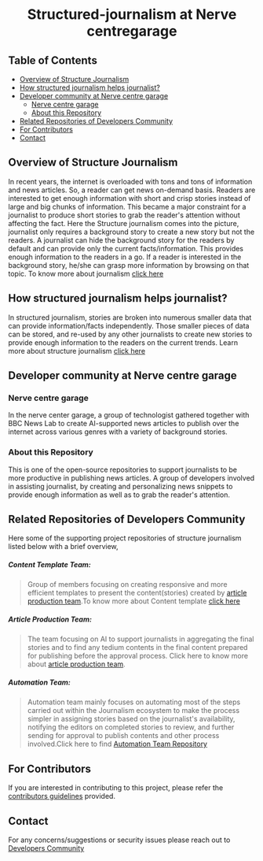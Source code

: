<h1 align="center">Structured-journalism at Nerve centregarage</h1>

## Table of Contents

* [Overview of Structure Journalism](#Overview-of-Structure-Journalism)
* [How structured journalism helps journalist\?](#How-structured-journalism-helps-journalist)
* [Developer community at Nerve centre garage](#About-developers-community)
  * [Nerve centre garage](#Nerve-centre-garage)
  * [About this Repository](#About-this-Repository)
* [Related Repositories of Developers Community](#Related-repositories-of-developers-community)
* [For Contributors](#For-contributors)
* [Contact](#contact)

## Overview of Structure Journalism

In recent years, the internet is overloaded with tons and tons of information and news articles. So, a reader can get news on-demand basis. Readers are interested to get enough information with short and crisp stories instead of large and big chunks of information. This became a major constraint for a journalist to produce short stories to grab the reader's attention without affecting the fact. Here the Structure journalism comes into the picture, journalist only requires a background story to create a new story but not the readers. A journalist can hide the background story for the readers by default and can provide only the current facts/information. This provides enough information to the readers in a go. If a reader is interested in the background story, he/she can grasp more information by browsing on that topic. To know more about journalism [click here](https://github.com/nervecentergarage/structured-journalism-developer-community/wiki/1.-Home)

## How structured journalism helps journalist\?

In structured journalism, stories are broken into numerous smaller data that can provide information/facts independently. Those smaller pieces of data can be stored, and re-used by any other journalists to create new stories to provide enough information to the readers on the current trends. Learn more about structure journalism [click here](https://github.com/nervecentergarage/structured-journalism-developer-community/wiki/2.-Structured--Journalism-at-DXC-AI-COE-Garages)

## Developer community at Nerve centre garage

### Nerve centre garage

In the nerve center garage, a group of technologist gathered together with BBC News Lab to create AI-supported news articles to publish over the internet across various genres with a variety of background stories. 

### About this Repository

This is one of the open-source repositories to support journalists to be more productive in publishing news articles. A group of developers involved in assisting journalist,  by creating and personalizing news snippets to provide enough information as well as to grab the reader's attention.

## Related Repositories of Developers Community

Here some of the supporting project repositories of structure journalism listed below with a brief overview,

##### Content Template Team:

> Group of members focusing on creating responsive and more efficient templates to present the content(stories) created by [article production team](https://github.com/nervecentergarage/structured-journalism-article-production).To know more about Content template [click here](https://github.com/nervecentergarage/structured-journalism-content-templates)

##### Article Production Team:

> The team focusing on AI to support journalists in aggregating the final stories and to find any tedium contents in the final content prepared for publishing before the approval process. Click here to know more about [article production team](https://github.com/nervecentergarage/structured-journalism-article-production).

##### Automation Team:

> Automation team mainly focuses on automating most of the steps carried out within the Journalism ecosystem to make the process simpler in assigning stories based on the journalist's availability, notifying the editors on completed stories to review, and further sending for approval to publish contents and other process involved.Click here to find [Automation Team Repository](https://github.com/nervecentergarage/structured-journalism-automation)

## For Contributors

If you are interested in contributing to this project, please refer the [contributors guidelines](https://github.com/nervecentergarage/structured-journalism-developer-community/blob/main/Contributors.md) provided.

## Contact

For any concerns/suggestions or security issues please reach out to [Developers Community](https://github.com/nervecentergarage/structured-journalism-developer-community/blob/main/Team%20members.md)
